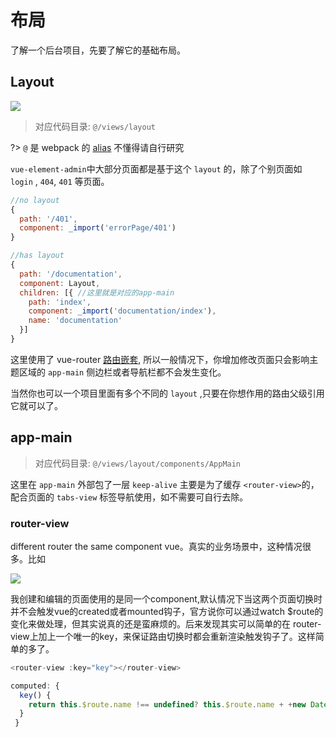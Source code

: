 # 布局
了解一个后台项目，先要了解它的基础布局。

## Layout
![](https://wpimg.wallstcn.com/7066d74f-12c5-47d6-b6ad-f22b43fec917.png)


> 对应代码目录: `@/views/layout`

?> `@` 是 webpack 的 [alias](https://webpack.js.org/configuration/resolve/#resolve-alias) 不懂得请自行研究

`vue-element-admin`中大部分页面都是基于这个 `layout` 的，除了个别页面如 `login` , `404`, `401` 等页面。

```js
//no layout
{
  path: '/401',
  component: _import('errorPage/401')
}

//has layout
{
  path: '/documentation',
  component: Layout,
  children: [{ //这里就是对应的app-main
    path: 'index',
    component: _import('documentation/index'),
    name: 'documentation'
  }]
}
```

这里使用了 vue-router [路由嵌套](https://router.vuejs.org/zh-cn/essentials/nested-routes.html), 所以一般情况下，你增加修改页面只会影响主题区域的 `app-main` 侧边栏或者导航栏都不会发生变化。

当然你也可以一个项目里面有多个不同的 `layout` ,只要在你想作用的路由父级引用它就可以了。


## app-main

> 对应代码目录: `@/views/layout/components/AppMain`

这里在 `app-main` 外部包了一层 `keep-alive` 主要是为了缓存 `<router-view>`的，配合页面的 `tabs-view` 标签导航使用，如不需要可自行去除。

### router-view
different router the same component vue。真实的业务场景中，这种情况很多。比如

![](https://wpimg.wallstcn.com/ac5047c9-cb75-4415-89e3-9386c42f3ef9.jpeg)

我创建和编辑的页面使用的是同一个component,默认情况下当这两个页面切换时并不会触发vue的created或者mounted钩子，官方说你可以通过watch $route的变化来做处理，但其实说真的还是蛮麻烦的。后来发现其实可以简单的在 router-view上加上一个唯一的key，来保证路由切换时都会重新渲染触发钩子了。这样简单的多了。



```js
<router-view :key="key"></router-view>

computed: {
  key() {
    return this.$route.name !== undefined? this.$route.name + +new Date(): this.$route + +new Date()
  }
 }
```
